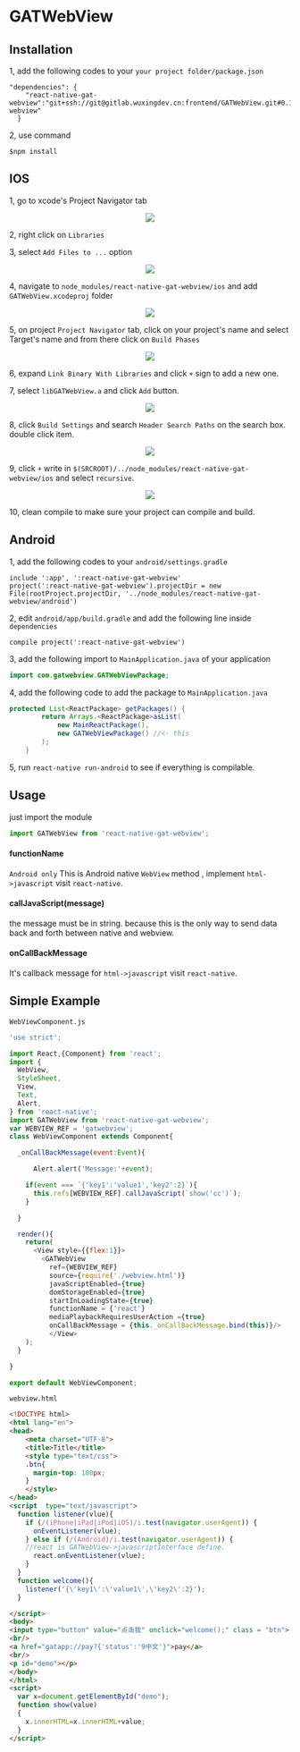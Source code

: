 # GATWebView

## Installation
1, add the following codes to your `your project folder/package.json`
```
"dependencies": {
    "react-native-gat-webview":"git+ssh://git@gitlab.wuxingdev.cn:frontend/GATWebView.git#0.18-webview"
  }
```
2, use command
```
$npm install
```

## IOS
1, go to xcode's Project Navigator tab
<p align="center">
    <img src = "doc/assets/01.png"/>
</p>

2, right click on `Libraries`

3, select `Add Files to ...` option
<p align ="center">
  <img src = "doc/assets/02.png"/>
</p>

4, navigate to `node_modules/react-native-gat-webview/ios` and add `GATWebView.xcodeproj` folder
<p align ="center">
  <img src = "doc/assets/03.png"/>
</p>

5, on project `Project Navigator` tab, click on your project's name and select Target's name and from there click on `Build Phases`
<p align ="center">
  <img src = "doc/assets/04.png"/>
</p>

6, expand `Link Binary With Libraries` and click `+` sign to add a new one.

7, select `libGATWebView.a` and click `Add` button.
<p align ="center">
  <img src = "doc/assets/05.png"/>
</p>

8, click `Build Settings` and search `Header Search Paths` on the search box. double click item.
<p align ="center">
  <img src = "doc/assets/06.png"/>
</p>

9, click `+` write in `$(SRCROOT)/../node_modules/react-native-gat-webview/ios` and select `recursive`.
<p align ="center">
  <img src = "doc/assets/07.png"/>
</p>

10, clean compile to make sure your project can compile and build.

## Android
1, add the following codes to your `android/settings.gradle`
```
include ':app', ':react-native-gat-webview'
project(':react-native-gat-webview').projectDir = new File(rootProject.projectDir, '../node_modules/react-native-gat-webview/android')
```
2, edit `android/app/build.gradle` and add the following line inside `dependencies`
```
compile project(':react-native-gat-webview')
```
3, add the following import to `MainApplication.java` of your application

```java
import com.gatwebview.GATWebViewPackage;
```

4, add the following code to add the package to `MainApplication.java`

```java
protected List<ReactPackage> getPackages() {
        return Arrays.<ReactPackage>asList(
            new MainReactPackage(),
            new GATWebViewPackage() //<- this
        );
    }
```
5, run `react-native run-android` to see if everything is compilable.

## Usage

just import the module
```js
import GATWebView from 'react-native-gat-webview';
```

#### functionName
`Android only`
This is Android native `WebView` method , implement `html->javascript` visit `react-native`.

#### callJavaScript(message)
the message must be in string. because this is the only way to send data back and forth between native and webview.

#### onCallBackMessage
It's callback message for  `html->javascript` visit `react-native`.

## Simple Example
`WebViewComponent.js`
```js
'use strict';

import React,{Component} from 'react';
import {
  WebView,
  StyleSheet,
  View,
  Text,
  Alert,
} from 'react-native';
import GATWebView from 'react-native-gat-webview';
var WEBVIEW_REF = 'gatwebview';
class WebViewComponent extends Component{

  _onCallBackMessage(event:Event){

      Alert.alert('Message:'+event);

    if(event === `{'key1':'value1','key2':2}`){
      this.refs[WEBVIEW_REF].callJavaScript(`show('cc')`);
    }

  }

  render(){
    return(
      <View style={{flex:1}}>
        <GATWebView
          ref={WEBVIEW_REF}
          source={require('./webview.html')}
          javaScriptEnabled={true}
          domStorageEnabled={true}
          startInLoadingState={true}
          functionName = {'react'}
          mediaPlaybackRequiresUserAction ={true}
          onCallBackMessage = {this._onCallBackMessage.bind(this)}/>
          </View>
    );
  }

}

export default WebViewComponent;

```
`webview.html`
```html
<!DOCTYPE html>
<html lang="en">
<head>
    <meta charset="UTF-8">
    <title>Title</title>
    <style type="text/css">
    .btn{
      margin-top: 100px;
    }
    </style>
</head>
<script  type="text/javascript">
  function listener(vlue){
    if (/(iPhone|iPad|iPod|iOS)/i.test(navigator.userAgent)) {
      onEventListener(vlue);
    } else if (/(Android)/i.test(navigator.userAgent)) {
    //react is GATWebView->javascriptInterface define.
      react.onEventListener(vlue);
    }
  }
  function welcome(){
    listener('{\'key1\':\'value1\',\'key2\':2}');
  }

</script>
<body>
<input type="button" value="点击我" onclick="welcome();" class = "btn">
<br/>
<a href="gatapp://pay?{'status':'9中文'}">pay</a>
<br/>
<p id="demo"></p>
</body>
</html>
<script>
  var x=document.getElementById("demo");
  function show(value)
  {
    x.innerHTML=x.innerHTML+value;
  }
</script>


```
